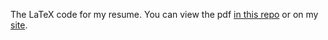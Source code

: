 The LaTeX code for my resume. You can view the pdf [in this repo](/resume.pdf) or on my [site](http://saadquadri.com/resume/resume.pdf).
